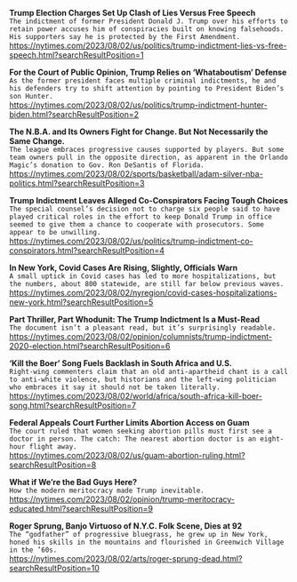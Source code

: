 **Trump Election Charges Set Up Clash of Lies Versus Free Speech**\
`The indictment of former President Donald J. Trump over his efforts to retain power accuses him of conspiracies built on knowing falsehoods. His supporters say he is protected by the First Amendment.`\
https://nytimes.com/2023/08/02/us/politics/trump-indictment-lies-vs-free-speech.html?searchResultPosition=1

**For the Court of Public Opinion, Trump Relies on ‘Whataboutism’ Defense**\
`As the former president faces multiple criminal indictments, he and his defenders try to shift attention by pointing to President Biden’s son Hunter.`\
https://nytimes.com/2023/08/02/us/politics/trump-indictment-hunter-biden.html?searchResultPosition=2

**The N.B.A. and Its Owners Fight for Change. But Not Necessarily the Same Change.**\
`The league embraces progressive causes supported by players. But some team owners pull in the opposite direction, as apparent in the Orlando Magic’s donation to Gov. Ron DeSantis of Florida.`\
https://nytimes.com/2023/08/02/sports/basketball/adam-silver-nba-politics.html?searchResultPosition=3

**Trump Indictment Leaves Alleged Co-Conspirators Facing Tough Choices**\
`The special counsel’s decision not to charge six people said to have played critical roles in the effort to keep Donald Trump in office seemed to give them a chance to cooperate with prosecutors. Some appear to be unwilling.`\
https://nytimes.com/2023/08/02/us/politics/trump-indictment-co-conspirators.html?searchResultPosition=4

**In New York, Covid Cases Are Rising, Slightly, Officials Warn**\
`A small uptick in Covid cases has led to more hospitalizations, but the numbers, about 800 statewide, are still far below previous waves.`\
https://nytimes.com/2023/08/02/nyregion/covid-cases-hospitalizations-new-york.html?searchResultPosition=5

**Part Thriller, Part Whodunit: The Trump Indictment Is a Must-Read**\
`The document isn’t a pleasant read, but it’s surprisingly readable.`\
https://nytimes.com/2023/08/02/opinion/columnists/trump-indictment-2020-election.html?searchResultPosition=6

**‘Kill the Boer’ Song Fuels Backlash in South Africa and U.S.**\
`Right-wing commenters claim that an old anti-apartheid chant is a call to anti-white violence, but historians and the left-wing politician who embraces it say it should not be taken literally.`\
https://nytimes.com/2023/08/02/world/africa/south-africa-kill-boer-song.html?searchResultPosition=7

**Federal Appeals Court Further Limits Abortion Access on Guam**\
`The court ruled that women seeking abortion pills must first see a doctor in person. The catch: The nearest abortion doctor is an eight-hour flight away.`\
https://nytimes.com/2023/08/02/us/guam-abortion-ruling.html?searchResultPosition=8

**What if We’re the Bad Guys Here?**\
`How the modern meritocracy made Trump inevitable.`\
https://nytimes.com/2023/08/02/opinion/trump-meritocracy-educated.html?searchResultPosition=9

**Roger Sprung, Banjo Virtuoso of N.Y.C. Folk Scene, Dies at 92**\
`The “godfather” of progressive bluegrass, he grew up in New York, honed his skills in the mountains and flourished in Greenwich Village in the ’60s.`\
https://nytimes.com/2023/08/02/arts/roger-sprung-dead.html?searchResultPosition=10

